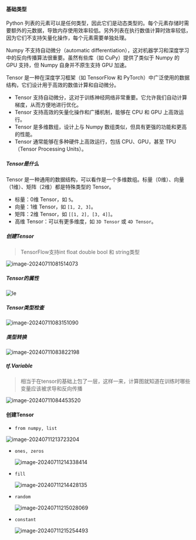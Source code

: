 #### 基础类型

Python 列表的元素可以是任何类型，因此它们是动态类型的。每个元素存储时需要额外的元数据，导致内存使用效率较低。另外列表在执行数值计算时效率较低，因为它们不支持矢量化操作，每个元素需要单独处理。

Numpy 不支持自动微分（automatic differentiation），这对机器学习和深度学习中的反向传播算法很重要。虽然有些库（如 CuPy）提供了类似于 Numpy 的 GPU 支持，但 Numpy 自身并不原生支持 GPU 加速。

Tensor 是一种在深度学习框架（如 TensorFlow 和 PyTorch）中广泛使用的数据结构，它们设计用于高效的数值计算和自动微分。

- Tensor 支持自动微分，这对于训练神经网络非常重要。它允许我们自动计算梯度，从而方便地进行优化。
- Tensor 支持高效的矢量化操作和广播机制，能够在 CPU 和 GPU 上高效运行。
- Tensor 是多维数组，设计上与 Numpy 数组类似，但具有更强的功能和更高的性能。
- Tensor 通常能够在多种硬件上高效运行，包括 CPU、GPU，甚至 TPU（Tensor Processing Units）。

##### Tensor是什么

Tensor 是一种通用的数据结构，可以看作是一个多维数组。标量（0维）、向量（1维）、矩阵（2维）都是特殊类型的 Tensor。

- 标量：0维 Tensor，如 `5`。
- 向量：1维 Tensor，如 `[1, 2, 3]`。
- 矩阵：2维 Tensor，如 `[[1, 2], [3, 4]]`。
- 高维 Tensor：可以有更多维度，如 `3D Tensor` 或 `4D Tensor`。

##### 创建Tensor

> TensorFlow支持int float double bool 和 string类型

![image-20240711081514073](assets/image-20240711081514073.png)

##### Tensor的属性

![le](assets/image-20240711082549213.png)

##### Tensor类型检查

![image-20240711083151090](assets/image-20240711083151090.png)

##### 类型转换

![image-20240711083822198](assets/image-20240711083822198.png)

##### tf.Variable

> 相当于在tensor的基础上包了一层，这样一来，计算图就知道在训练时哪些变量应该被求导和反向传播

![image-20240711084453520](assets/image-20240711084453520.png)

#### 创建Tensor

- `from numpy, list`

![image-20240711213723204](assets/image-20240711213723204.png)

- `ones, zeros`

  ![image-20240711214338414](assets/image-20240711214338414.png)

- `fill`

  ![image-20240711214428135](assets/image-20240711214428135.png)

- `random`

  ![image-20240711215028069](assets/image-20240711215028069.png)

- `constant`

  ![image-20240711215254493](assets/image-20240711215254493.png)

  

  



